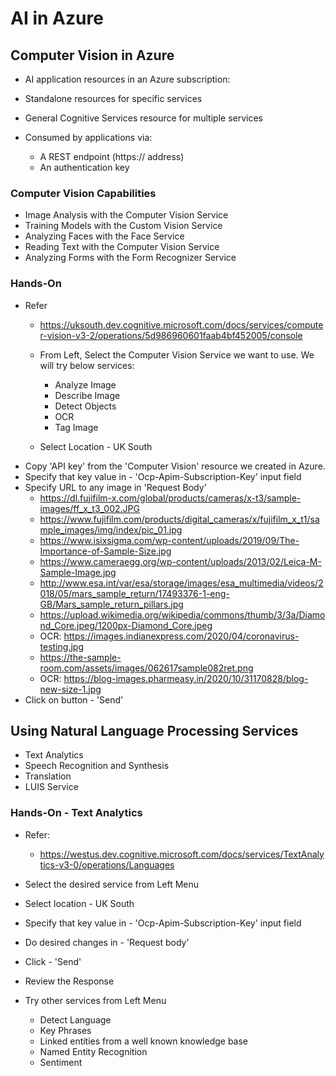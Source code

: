 # AI in Azure

## Computer Vision in Azure
- AI application resources in an Azure subscription:
 - Standalone resources for specific services
 - General Cognitive Services resource for multiple services

- Consumed by applications via:
  - A REST endpoint (https:// address)
  - An authentication key

### Computer Vision Capabilities
- Image Analysis with the Computer Vision Service
- Training Models with the Custom Vision Service
- Analyzing Faces with the Face Service
- Reading Text with the Computer Vision Service
- Analyzing Forms with the Form Recognizer Service

### Hands-On
- Refer
  - https://uksouth.dev.cognitive.microsoft.com/docs/services/computer-vision-v3-2/operations/5d986960601faab4bf452005/console
  - From Left, Select the Computer Vision Service we want to use. We will try below services:
    - Analyze Image
    - Describe Image
    - Detect Objects
    - OCR
    - Tag Image

  - Select Location - UK South
- Copy 'API key' from the 'Computer Vision' resource we created in Azure.
- Specify that key value in - 'Ocp-Apim-Subscription-Key' input field
- Specify URL to any image in 'Request Body'
  - https://dl.fujifilm-x.com/global/products/cameras/x-t3/sample-images/ff_x_t3_002.JPG
  - https://www.fujifilm.com/products/digital_cameras/x/fujifilm_x_t1/sample_images/img/index/pic_01.jpg
  - https://www.isixsigma.com/wp-content/uploads/2019/09/The-Importance-of-Sample-Size.jpg
  - https://www.cameraegg.org/wp-content/uploads/2013/02/Leica-M-Sample-Image.jpg
  - http://www.esa.int/var/esa/storage/images/esa_multimedia/videos/2018/05/mars_sample_return/17493376-1-eng-GB/Mars_sample_return_pillars.jpg
  - https://upload.wikimedia.org/wikipedia/commons/thumb/3/3a/Diamond_Core.jpeg/1200px-Diamond_Core.jpeg
  - OCR: https://images.indianexpress.com/2020/04/coronavirus-testing.jpg
  - https://the-sample-room.com/assets/images/062617sample082ret.png
  - OCR: https://blog-images.pharmeasy.in/2020/10/31170828/blog-new-size-1.jpg
- Click on button - 'Send'


## Using Natural Language Processing Services
- Text Analytics
- Speech Recognition and Synthesis
- Translation
- LUIS Service

### Hands-On - Text Analytics
- Refer:
  - https://westus.dev.cognitive.microsoft.com/docs/services/TextAnalytics-v3-0/operations/Languages
- Select the desired service from Left Menu
- Select location - UK South
- Specify that key value in - 'Ocp-Apim-Subscription-Key' input field
- Do desired changes in - 'Request body'
- Click - 'Send'
- Review the Response

- Try other services from Left Menu
  - Detect Language
  - Key Phrases
  - Linked entities from a well known knowledge base
  - Named Entity Recognition
  - Sentiment
